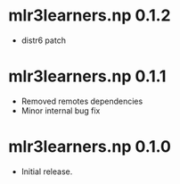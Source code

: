 # mlr3learners.np 0.1.2

- distr6 patch

# mlr3learners.np 0.1.1

- Removed remotes dependencies
- Minor internal bug fix

# mlr3learners.np 0.1.0

- Initial release.


